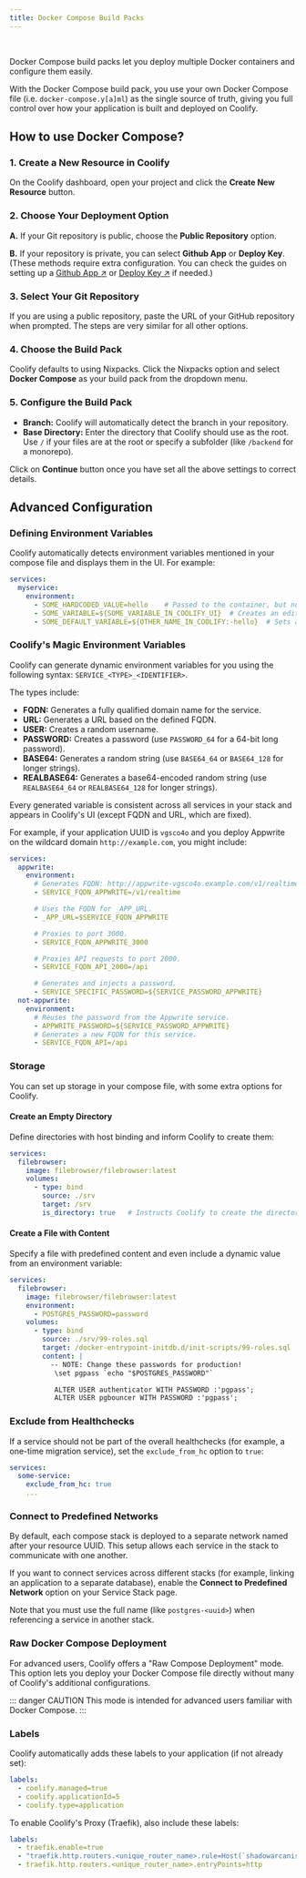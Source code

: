 ```yaml
---
title: Docker Compose Build Packs
---
```


<ZoomableImage src="/docs/images/builds/packs/compose/compose-banner.webp" />
<br />

Docker Compose build packs let you deploy multiple Docker containers and configure them easily. 

With the Docker Compose build pack, you use your own Docker Compose file (i.e. `docker-compose.y[a]ml`) as the single source of truth, giving you full control over how your application is built and deployed on Coolify.

## How to use Docker Compose?
### 1. Create a New Resource in Coolify
On the Coolify dashboard, open your project and click the **Create New Resource** button.

<ZoomableImage src="/docs/images/builds/packs/compose/1.webp" />


### 2. Choose Your Deployment Option

<ZoomableImage src="/docs/images/builds/packs/compose/2.webp" />

**A.** If your Git repository is public, choose the **Public Repository** option.

**B.** If your repository is private, you can select **Github App** or **Deploy Key**. (These methods require extra configuration. You can check the guides on setting up a [Github App ↗](/knowledge-base/git/github/github-app) or [Deploy Key ↗](/knowledge-base/git/github/integration#with-deploy-keys) if needed.)


### 3. Select Your Git Repository
If you are using a public repository, paste the URL of your GitHub repository when prompted. The steps are very similar for all other options.

<ZoomableImage src="/docs/images/builds/packs/compose/3.webp" />


### 4. Choose the Build Pack
Coolify defaults to using Nixpacks. Click the Nixpacks option and select **Docker Compose** as your build pack from the dropdown menu.

<ZoomableImage src="/docs/images/builds/packs/compose/4.webp" />


### 5. Configure the Build Pack
<ZoomableImage src="/docs/images/builds/packs/compose/4.webp" />

- **Branch:** Coolify will automatically detect the branch in your repository.
- **Base Directory:** Enter the directory that Coolify should use as the root. Use `/` if your files are at the root or specify a subfolder (like `/backend` for a monorepo).

Click on **Continue** button once you have set all the above settings to correct details.


## Advanced Configuration
### Defining Environment Variables
Coolify automatically detects environment variables mentioned in your compose file and displays them in the UI. For example:

```yaml
services:
  myservice:
    environment:
      - SOME_HARDCODED_VALUE=hello    # Passed to the container, but not visible in Coolify's UI.
      - SOME_VARIABLE=${SOME_VARIABLE_IN_COOLIFY_UI}  # Creates an editable, uninitialized variable in the UI.
      - SOME_DEFAULT_VARIABLE=${OTHER_NAME_IN_COOLIFY:-hello}  # Sets a default value "hello" that can be edited.
```

<ZoomableImage src="/docs/images/builds/packs/compose/5.webp" />

### Coolify's Magic Environment Variables
Coolify can generate dynamic environment variables for you using the following syntax: `SERVICE_<TYPE>_<IDENTIFIER>`. 

The types include:
- **FQDN:** Generates a fully qualified domain name for the service.
- **URL:** Generates a URL based on the defined FQDN.
- **USER:** Creates a random username.
- **PASSWORD:** Creates a password (use `PASSWORD_64` for a 64-bit long password).
- **BASE64:** Generates a random string (use `BASE64_64` or `BASE64_128` for longer strings).
- **REALBASE64:** Generates a base64-encoded random string (use `REALBASE64_64` or `REALBASE64_128` for longer strings).

Every generated variable is consistent across all services in your stack and appears in Coolify's UI (except FQDN and URL, which are fixed).

For example, if your application UUID is `vgsco4o` and you deploy Appwrite on the wildcard domain `http://example.com`, you might include:

```yaml
services:
  appwrite:
    environment:
      # Generates FQDN: http://appwrite-vgsco4o.example.com/v1/realtime
      - SERVICE_FQDN_APPWRITE=/v1/realtime

      # Uses the FQDN for _APP_URL.
      - _APP_URL=$SERVICE_FQDN_APPWRITE

      # Proxies to port 3000.
      - SERVICE_FQDN_APPWRITE_3000

      # Proxies API requests to port 2000.
      - SERVICE_FQDN_API_2000=/api

      # Generates and injects a password.
      - SERVICE_SPECIFIC_PASSWORD=${SERVICE_PASSWORD_APPWRITE}
  not-appwrite:
    environment:
      # Reuses the password from the Appwrite service.
      - APPWRITE_PASSWORD=${SERVICE_PASSWORD_APPWRITE}
      # Generates a new FQDN for this service.
      - SERVICE_FQDN_API=/api
```

### Storage
You can set up storage in your compose file, with some extra options for Coolify.

#### Create an Empty Directory
Define directories with host binding and inform Coolify to create them:

```yaml
services:
  filebrowser:
    image: filebrowser/filebrowser:latest
    volumes:
      - type: bind
        source: ./srv
        target: /srv
        is_directory: true   # Instructs Coolify to create the directory.
```

#### Create a File with Content
Specify a file with predefined content and even include a dynamic value from an environment variable:

```yaml
services:
  filebrowser:
    image: filebrowser/filebrowser:latest
    environment:
      - POSTGRES_PASSWORD=password
    volumes:
      - type: bind
        source: ./srv/99-roles.sql
        target: /docker-entrypoint-initdb.d/init-scripts/99-roles.sql
        content: |
          -- NOTE: Change these passwords for production!
           \set pgpass `echo "$POSTGRES_PASSWORD"`

           ALTER USER authenticator WITH PASSWORD :'pgpass';
           ALTER USER pgbouncer WITH PASSWORD :'pgpass';
```

### Exclude from Healthchecks
If a service should not be part of the overall healthchecks (for example, a one-time migration service), set the `exclude_from_hc` option to `true`:

```yaml
services:
  some-service:
    exclude_from_hc: true
    ...
```

### Connect to Predefined Networks
By default, each compose stack is deployed to a separate network named after your resource UUID. This setup allows each service in the stack to communicate with one another.  

If you want to connect services across different stacks (for example, linking an application to a separate database), enable the **Connect to Predefined Network** option on your Service Stack page. 

<ZoomableImage src="/docs/images/builds/packs/compose/6.webp" />

Note that you must use the full name (like `postgres-<uuid>`) when referencing a service in another stack.


### Raw Docker Compose Deployment
For advanced users, Coolify offers a "Raw Compose Deployment" mode. This option lets you deploy your Docker Compose file directly without many of Coolify's additional configurations.

<ZoomableImage src="/docs/images/builds/packs/compose/7.webp" />

::: danger CAUTION
  This mode is intended for advanced users familiar with Docker Compose.
:::

### Labels
Coolify automatically adds these labels to your application (if not already set):

```yaml
labels:
  - coolify.managed=true
  - coolify.applicationId=5
  - coolify.type=application
```

To enable Coolify's Proxy (Traefik), also include these labels:

```yaml
labels:
  - traefik.enable=true
  - "traefik.http.routers.<unique_router_name>.rule=Host(`shadowarcanist.com`) && PathPrefix(`/`)"
  - traefik.http.routers.<unique_router_name>.entryPoints=http
```